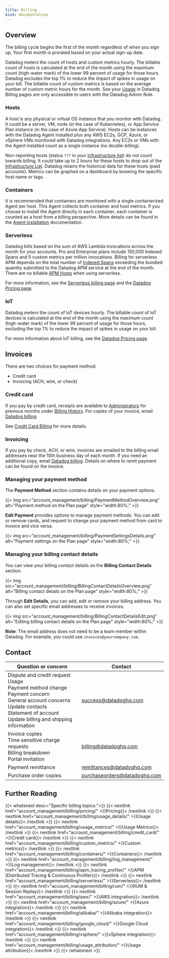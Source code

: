 ```yaml
---
title: Billing
kind: documentation
---
```


## Overview

The billing cycle begins the first of the month regardless of when you sign up. Your first month is prorated based on your actual sign-up date.

Datadog meters the count of hosts and custom metrics hourly. The billable count of hosts is calculated at the end of the month using the maximum count (high-water mark) of the lower 99 percent of usage for those hours. Datadog excludes the top 1% to reduce the impact of spikes in usage on your bill. The billable count of custom metrics is based on the average number of custom metric hours for the month. See your [Usage][1] in Datadog. Billing pages are only accessible to users with the Datadog Admin Role.

### Hosts

A host is any physical or virtual OS instance that you monitor with Datadog. It could be a server, VM, node (in the case of Kubernetes), or App Service Plan instance (in the case of Azure App Service). Hosts can be instances with the Datadog Agent installed plus any AWS EC2s, GCP, Azure, or vSphere VMs monitored with Datadog integrations. Any EC2s or VMs with the Agent installed count as a single instance (no double-billing).

Non-reporting hosts (status `???` in your [Infrastructure list][2]) do not count towards billing. It could take up to 2 hours for these hosts to drop out of the [Infrastructure List][2]. Datadog retains the historical data for these hosts (paid accounts). Metrics can be graphed on a dashboard by knowing the specific host name or tags.

### Containers

It is recommended that containers are monitored with a single containerized Agent per host. This Agent collects both container and host metrics. If you choose to install the Agent directly in each container, each container is counted as a host from a billing perspective. More details can be found in the [Agent installation][3] documentation.

### Serverless

Datadog bills based on the sum of AWS Lambda invocations across the month for your accounts. Pro and Enterprise plans include 150,000 Indexed Spans and 5 custom metrics per million invocations. Billing for serverless APM depends on the total number of [Indexed Spans][4] exceeding the bundled quantity submitted to the Datadog APM service at the end of the month. There are no billable [APM Hosts][4] when using serverless.


For more information, see the [Serverless billing page][5] and the [Datadog Pricing page][6].

### IoT

Datadog meters the count of IoT devices hourly. The billable count of IoT devices is calculated at the end of the month using the maximum count (high-water mark) of the lower 99 percent of usage for those hours, excluding the top 1% to reduce the impact of spikes in usage on your bill.

For more information about IoT billing, see the [Datadog Pricing page][7].

## Invoices

There are two choices for payment method:
- Credit card
- Invoicing (ACH, wire, or check)

### Credit card

If you pay by credit card, receipts are available to [Administrators][8] for previous months under [Billing History][9]. For copies of your invoice, email [Datadog billing][10].

See [Credit Card Billing][11] for more details.

### Invoicing

If you pay by check, ACH, or wire, invoices are emailed to the billing email addresses near the 10th business day of each month. If you need an additional copy, email [Datadog billing][10]. Details on where to remit payment can be found on the invoice.

### Managing your payment method

The **Payment Method** section contains details on your payment options. 

{{< img src="account_management/billing/PaymentMethodOverview.png" alt="Payment method on the Plan page" style="width:80%;" >}}

**Edit Payment** provides options to manage payment methods. You can edit or remove cards, and request to change your payment method from card to invoice and vice versa. 

{{< img src="account_management/billing/PaymentSettingsDetails.png" alt="Payment settings on the Plan page" style="width:80%;" >}}

### Managing your billing contact details

You can view your billing contact details on the **Billing Contact Details** section. 

{{< img src="account_management/billing/BillingContactDetailsOverview.png" alt="Billing contact details on the Plan page" style="width:80%;" >}}

Through **Edit Details**, you can add, edit or remove your billing address. You can also set specific email addresses to receive invoices.

{{< img src="account_management/billing/BillingContactDetailsEdit.png" alt="Editing billing contact details on the Plan page" style="width:80%;" >}}

**Note**: The email address does not need to be a team member within Datadog. For example, you could use `invoices@yourcompany.com`.

## Contact

| Question or concern                                                                                                                                                                               | Contact                      |
|---------------------------------------------------------------------------------------------------------------------------------------------------------------------------------------------------|------------------------------|
| Dispute and credit request<br>Usage<br>Payment method change<br>Payment concern<br>General account concerns<br>Update contacts<br>Statement of account<br>Update billing and shipping information | success@datadoghq.com        |
| Invoice copies<br>Time sensitive charge requests<br>Billing breakdown<br>Portal invitation                                                                                                        | billing@datadoghq.com        |
| Payment remittance                                                                                                                                                                                | remittances@datadoghq.com    |
| Purchase order copies                                                                                                                                                                             | purchaseorders@datadoghq.com |

## Further Reading

{{< whatsnext desc="Specific billing topics:">}}
    {{< nextlink href="account_management/billing/pricing/" >}}Pricing{{< /nextlink >}}
    {{< nextlink href="account_management/billing/usage_details/" >}}Usage details{{< /nextlink >}}
    {{< nextlink href="account_management/billing/usage_metrics/" >}}Usage Metrics{{< /nextlink >}}
    {{< nextlink href="account_management/billing/credit_card/" >}}Credit card{{< /nextlink >}}
    {{< nextlink href="account_management/billing/custom_metrics/" >}}Custom metrics{{< /nextlink >}}
    {{< nextlink href="account_management/billing/containers/" >}}Containers{{< /nextlink >}}
    {{< nextlink href="account_management/billing/log_management/" >}}Log management{{< /nextlink >}}
    {{< nextlink href="account_management/billing/apm_tracing_profiler/" >}}APM (Distributed Tracing & Continuous Profiler){{< /nextlink >}}
    {{< nextlink href="account_management/billing/serverless/" >}}Serverless{{< /nextlink >}}
    {{< nextlink href="account_management/billing/rum/" >}}RUM & Session Replay{{< /nextlink >}}
    {{< nextlink href="account_management/billing/aws/" >}}AWS integration{{< /nextlink >}}
    {{< nextlink href="account_management/billing/azure/" >}}Azure integration{{< /nextlink >}}
    {{< nextlink href="account_management/billing/alibaba/" >}}Alibaba integration{{< /nextlink >}}
    {{< nextlink href="account_management/billing/google_cloud/" >}}Google Cloud integration{{< /nextlink >}}
    {{< nextlink href="account_management/billing/vsphere/" >}}vSphere integration{{< /nextlink >}}
    {{< nextlink href="account_management/billing/usage_attribution/" >}}Usage attribution{{< /nextlink >}}
{{< /whatsnext >}}


[1]: https://app.datadoghq.com/account/usage/hourly
[2]: /infrastructure/
[3]: /agent/
[4]: https://docs.datadoghq.com/account_management/billing/pricing/#apm
[5]: https://docs.datadoghq.com/account_management/billing/serverless
[6]: https://www.datadoghq.com/pricing/?product=serverless#serverless
[7]: https://www.datadoghq.com/pricing/
[8]: /account_management/rbac/#datadog-default-roles
[9]: https://app.datadoghq.com/account/billing_history
[10]: mailto:billing@datadoghq.com
[11]: /account_management/billing/credit_card/
[12]: mailto:success@datadoghq.com
[13]: https://app.datadoghq.com/billing/history
